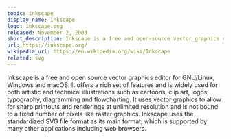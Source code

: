 ```yaml
---
topic: inkscape
display_name: Inkscape
logo: inkscape.png
released: November 2, 2003
short_description: Inkscape is a free and open-source vector graphics editor used to create vector images, primarily in Scalable Vector Graphics (SVG) format.
url: https://inkscape.org/
wikipedia_url: https://en.wikipedia.org/wiki/Inkscape
related: svg
---
```

Inkscape is a free and open source vector graphics editor for GNU/Linux, Windows and macOS. It offers a rich set of features and is widely used for both artistic and technical illustrations such as cartoons, clip art, logos, typography, diagramming and flowcharting. It uses vector graphics to allow for sharp printouts and renderings at unlimited resolution and is not bound to a fixed number of pixels like raster graphics. Inkscape uses the standardized SVG file format as its main format, which is supported by many other applications including web browsers.
